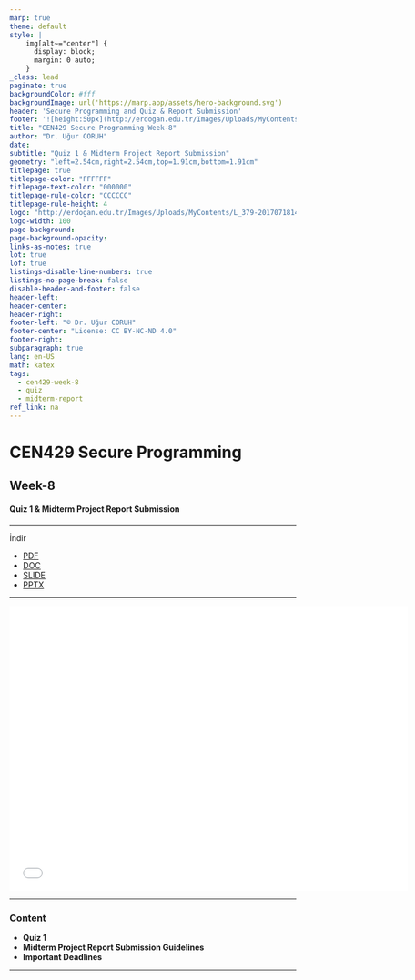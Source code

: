 ```yaml
---
marp: true
theme: default
style: |
    img[alt~="center"] {
      display: block;
      margin: 0 auto;
    }
_class: lead
paginate: true
backgroundColor: #fff
backgroundImage: url('https://marp.app/assets/hero-background.svg')
header: 'Secure Programming and Quiz & Report Submission'
footer: '![height:50px](http://erdogan.edu.tr/Images/Uploads/MyContents/L_379-20170718142719217230.jpg) RTEU CEN429 Week-8'
title: "CEN429 Secure Programming Week-8"
author: "Dr. Uğur CORUH"
date:
subtitle: "Quiz 1 & Midterm Project Report Submission"
geometry: "left=2.54cm,right=2.54cm,top=1.91cm,bottom=1.91cm"
titlepage: true
titlepage-color: "FFFFFF"
titlepage-text-color: "000000"
titlepage-rule-color: "CCCCCC"
titlepage-rule-height: 4
logo: "http://erdogan.edu.tr/Images/Uploads/MyContents/L_379-20170718142719217230.jpg"
logo-width: 100
page-background:
page-background-opacity:
links-as-notes: true
lot: true
lof: true
listings-disable-line-numbers: true
listings-no-page-break: false
disable-header-and-footer: false
header-left:
header-center:
header-right:
footer-left: "© Dr. Uğur CORUH"
footer-center: "License: CC BY-NC-ND 4.0"
footer-right:
subparagraph: true
lang: en-US
math: katex
tags:
  - cen429-week-8
  - quiz
  - midterm-report
ref_link: na
---
```


<!-- _backgroundColor: aquq -->

<!-- _color: orange -->

<!-- paginate: false -->

# CEN429 Secure Programming

## Week-8

#### Quiz 1 & Midterm Project Report Submission

---

İndir 

- [PDF](pandoc_cen429-week-8.pdf)
- [DOC](pandoc_cen429-week-8.docx)
- [SLIDE](cen429-week-8.pdf)
- [PPTX](cen429-week-8.pptx)

---

<iframe width=700, height=500 frameBorder=0 src="../cen429-week-8.html"></iframe>

---

### Content

- **Quiz 1**
- **Midterm Project Report Submission Guidelines**
- **Important Deadlines**

---
